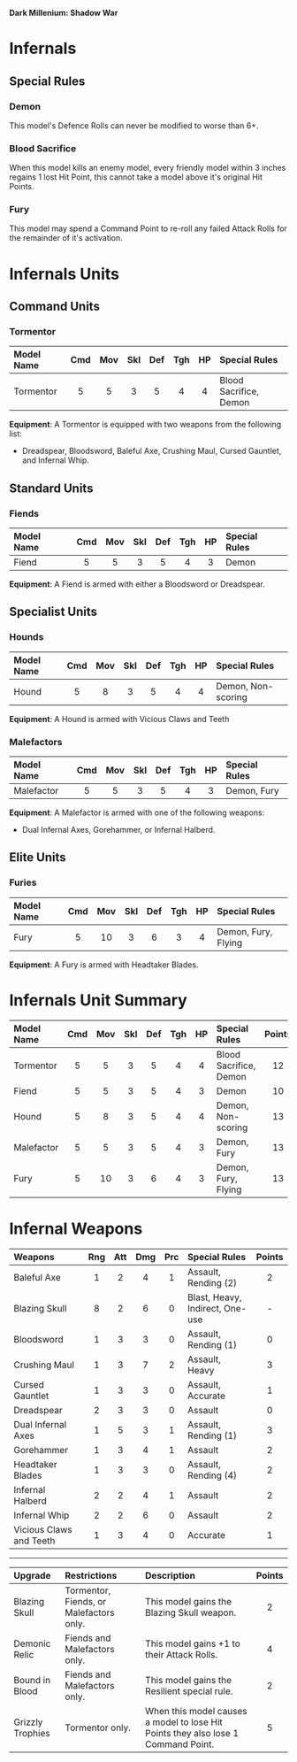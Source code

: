 **Dark Millenium: Shadow War**

Infernals
=========

## Special Rules

### Demon

This model's Defence Rolls can never be modified to worse than 6+.

### Blood Sacrifice

When this model kills an enemy model, every friendly model within 3 inches regains 1 lost Hit Point, this cannot take a model above it's original Hit Points.

### Fury

This model may spend a Command Point to re-roll any failed Attack Rolls for the remainder of it's activation.

Infernals Units
===============

## Command Units

### Tormentor

| Model Name         | Cmd | Mov | Skl | Def | Tgh | HP  | Special Rules                    | 
| :----------------- | :-: | :-: | :-: | :-: | :-: | :-: | :------------------------------- |
| Tormentor          |  5  |  5  |  3  |  5  |  4  |  4  | Blood Sacrifice, Demon           |

**Equipment**: A Tormentor is equipped with two weapons from the following list:

- Dreadspear, Bloodsword, Baleful Axe, Crushing Maul, Cursed Gauntlet, and Infernal Whip.

## Standard Units

### Fiends

| Model Name         | Cmd | Mov | Skl | Def | Tgh | HP  | Special Rules                    |
| :----------------- | :-: | :-: | :-: | :-: | :-: | :-: | :------------------------------- |
| Fiend              |  5  |  5  |  3  |  5  |  4  |  3  | Demon                            |

**Equipment**: A Fiend is armed with either a Bloodsword or Dreadspear.

## Specialist Units

### Hounds

| Model Name         | Cmd | Mov | Skl | Def | Tgh | HP  | Special Rules                    | 
| :----------------- | :-: | :-: | :-: | :-: | :-: | :-: | :------------------------------- |
| Hound              |  5  |  8  |  3  |  5  |  4  |  4  | Demon, Non-scoring               |

**Equipment**: A Hound is armed with Vicious Claws and Teeth

### Malefactors

| Model Name         | Cmd | Mov | Skl | Def | Tgh | HP  | Special Rules                    | 
| :----------------- | :-: | :-: | :-: | :-: | :-: | :-: | :------------------------------- |
| Malefactor         |  5  |  5  |  3  |  5  |  4  |  3  | Demon, Fury                      |

**Equipment**: A Malefactor is armed with one of the following weapons:

- Dual Infernal Axes, Gorehammer, or Infernal Halberd.

## Elite Units

### Furies

| Model Name         | Cmd | Mov | Skl | Def | Tgh | HP  | Special Rules                    |
| :----------------- | :-: | :-: | :-: | :-: | :-: | :-: | :------------------------------- |
| Fury               |  5  | 10  |  3  |  6  |  3  |  4  | Demon, Fury, Flying              |

**Equipment**: A Fury is armed with Headtaker Blades.

Infernals Unit Summary
======================

| Model Name         | Cmd | Mov | Skl | Def | Tgh | HP  | Special Rules                    | Points |
| :----------------- | :-: | :-: | :-: | :-: | :-: | :-: | :------------------------------- | :----: |
| Tormentor          |  5  |  5  |  3  |  5  |  4  |  4  | Blood Sacrifice, Demon           | 12     |
| Fiend              |  5  |  5  |  3  |  5  |  4  |  3  | Demon                            | 10     |
| Hound              |  5  |  8  |  3  |  5  |  4  |  4  | Demon, Non-scoring               | 13     |
| Malefactor         |  5  |  5  |  3  |  5  |  4  |  3  | Demon, Fury                      | 13     |
| Fury               |  5  | 10  |  3  |  6  |  4  |  3  | Demon, Fury, Flying              | 13     |

Infernal Weapons
================

| Weapons                   | Rng | Att | Dmg | Prc | Special Rules                   | Points |
| :------------------------ | :-: | :-: | :-: | :-: | :------------------------------ | :----: |
| Baleful Axe               | 1   | 2   | 4   | 1   | Assault, Rending (2)            | 2      |
| Blazing Skull             | 8   | 2   | 6   | 0   | Blast, Heavy, Indirect, One-use | -      |
| Bloodsword                | 1   | 3   | 3   | 0   | Assault, Rending (1)            | 0      |
| Crushing Maul             | 1   | 3   | 7   | 2   | Assault, Heavy                  | 3      |
| Cursed Gauntlet           | 1   | 3   | 3   | 0   | Assault, Accurate               | 1      |
| Dreadspear                | 2   | 3   | 3   | 0   | Assault                         | 0      |
| Dual Infernal Axes        | 1   | 5   | 3   | 1   | Assault, Rending (1)            | 3      |
| Gorehammer                | 1   | 3   | 4   | 1   | Assault                         | 2      |
| Headtaker Blades          | 1   | 3   | 3   | 0   | Assault, Rending (4)            | 2      |
| Infernal Halberd          | 2   | 2   | 4   | 1   | Assault                         | 2      |
| Infernal Whip             | 2   | 2   | 6   | 0   | Assault                         | 2      |
| Vicious Claws and Teeth   | 1   | 3   | 4   | 0   | Accurate                        | 1      |

---

| Upgrade | Restrictions | Description | Points |
| :------ | :----------- | :---------- | :----: |
| Blazing Skull | Tormentor, Fiends, or Malefactors only. | This model gains the Blazing Skull weapon. | 2 |
| Demonic Relic | Fiends and Malefactors only. | This model gains +1 to their Attack Rolls. | 4 |
| Bound in Blood | Fiends and Malefactors only. | This model gains the Resilient special rule. | 2 |
| Grizzly Trophies | Tormentor only. | When this model causes a model to lose Hit Points they also lose 1 Command Point. | 5 |